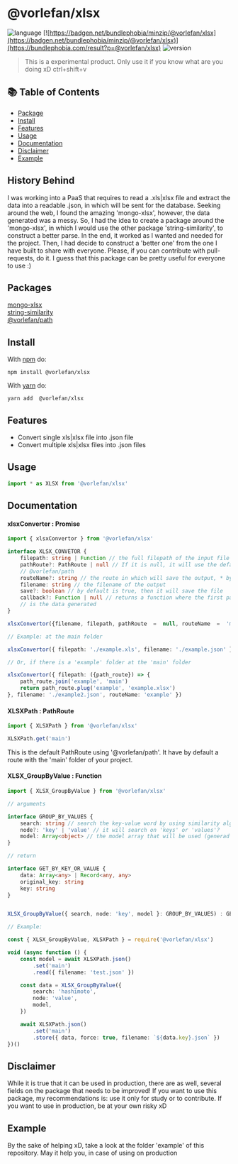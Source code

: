 # @vorlefan/xlsx

![language](https://img.shields.io/badge/language-typescript-blue.svg)
[![https://badgen.net/bundlephobia/minzip/@vorlefan/xlsx](https://badgen.net/bundlephobia/minzip/@vorlefan/xlsx)](https://bundlephobia.com/result?p=@vorlefan/xlsx)
![version](https://img.shields.io/npm/v/@vorlefan/xlsx)

> This is a experimental product. Only use it if you know what are you doing xD
> ctrl+shift+v

## :books: Table of Contents

-   [Package](#package)
-   [Install](#package-installation)
-   [Features](#features)
-   [Usage](#usage)
-   [Documentation](#docs)
-   [Disclaimer](#disclaimer)
-   [Example](#example)

## History Behind

I was working into a PaaS that requires to read a .xls|xlsx file and extract the data into a readable .json, in which will be sent for the database. Seeking around the web, I found the amazing 'mongo-xlsx', however, the data generated was a messy. So, I had the idea to create a package around the 'mongo-xlsx', in which I would use the other package 'string-similarity', to construct a better parse. In the end, it worked as I wanted and needed for the project. Then, I had decide to construct a 'better one' from the one I have built to share with everyone. Please, if you can contribute with pull-requests, do it. I guess that this package can be pretty useful for everyone to use :)

## Packages

[mongo-xlsx](https://github.com/Moblox/mongo-xlsx) <br />
[string-similarity](https://github.com/aceakash/string-similarity) <br />
[@vorlefan/path](https://github.com/DaxSoft/path) <br />

## Install

With [npm](https://npmjs.org) do:

```
npm install @vorlefan/xlsx
```

With [yarn](https://yarnpkg.com/en/) do:

```
yarn add  @vorlefan/xlsx
```

## Features

-   Convert single xls|xlsx file into .json file
-   Convert multiple xls|xlsx files into .json files

## Usage

```ts
import * as XLSX from '@vorlefan/xlsx'
```

## Documentation

#### xlsxConverter : Promise

```ts
import { xlsxConvertor } from '@vorlefan/xlsx'

interface XLSX_CONVETOR {
    filepath: string | Function // the full filepath of the input file (.xls)
    pathRoute?: PathRoute | null // If it is null, it will use the default, you can define one by using
    // @vorlefan/path
    routeName?: string // the route in which will save the output, * by default is main
    filename: string // the filename of the output
    save?: boolean // by default is true, then it will save the file
    callback?: Function | null // returns a function where the first paramater
    // is the data generated
}

xlsxConvertor({filename, filepath, pathRoute  =  null, routeName  =  'main', save = true, callback = null } : XLSX_CONVETOR)

// Example: at the main folder

xlsxConvertor({ filepath: './example.xls', filename: './example.json' }).then(console.log).catch(console.error)

// Or, if there is a 'example' folder at the 'main' folder

xlsxConvertor({ filepath: ({path_route}) => {
    path_route.join('example', 'main')
    return path_route.plug('example', 'example.xlsx')
}, filename: './example2.json', routeName: 'example' })

```

#### XLSXPath : PathRoute

```ts
import { XLSXPath } from '@vorlefan/xlsx'

XLSXPath.get('main')
```

This is the default PathRoute using '@vorlefan/path'.
It have by default a route with the 'main' folder of your project.

#### XLSX_GroupByValue : Function

```ts
import { XLSX_GroupByValue } from '@vorlefan/xlsx'

// arguments

interface GROUP_BY_VALUES {
    search: string // search the key-value word by using similarity algorithim
    node?: 'key' | 'value' // it will search on 'keys' or 'values'?
    model: Array<object> // the model array that will be used (generad from xlsxConverter)
}

// return

interface GET_BY_KEY_OR_VALUE {
    data: Array<any> | Record<any, any>
    original_key: string
    key: string
}


XLSX_GroupByValue({ search, node: 'key', model }: GROUP_BY_VALUES) : GET_BY_KEY_OR_VALUE

// Example:

const { XLSX_GroupByValue, XLSXPath } = require('@vorlefan/xlsx')

void (async function () {
    const model = await XLSXPath.json()
        .set('main')
        .read({ filename: 'test.json' })

    const data = XLSX_GroupByValue({
        search: 'hashimoto',
        node: 'value',
        model,
    })

    await XLSXPath.json()
        .set('main')
        .store({ data, force: true, filename: `${data.key}.json` })
})()

```

## Disclaimer

While it is true that it can be used in production, there are as well, several fields on the package that needs to be improved! If you want to use this package, my recommendations is: use it only for study or to contribute. If you want to use in production, be at your own risky xD

## Example

By the sake of helping xD, take a look at the folder 'example' of this repository. May it help you, in case of using on production
